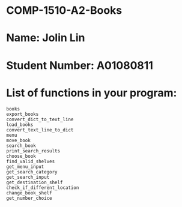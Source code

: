 # COMP-1510-A2-Books

# Name: Jolin Lin

# Student Number: A01080811

# List of functions in your program: 
    books
    export_books
    convert_dict_to_text_line
    load_books
    convert_text_line_to_dict
    menu
    move_book
    search_book
    print_search_results
    choose_book
    find_valid_shelves
    get_menu_input
    get_search_category
    get_search_input
    get_destination_shelf
    check_if_different_location
    change_book_shelf
    get_number_choice
    

